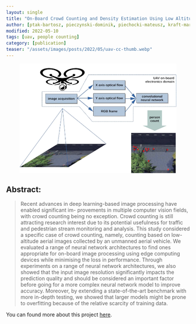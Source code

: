 ```yaml
---
layout: single
title: "On-Board Crowd Counting and Density Estimation Using Low Altitude Unmanned Aerial Vehicles—Looking beyond Beating the Benchmark"
author: [ptak-bartosz, pieczynski-dominik, piechocki-mateusz, kraft-marek]
modified: 2022-05-10
tags: [uav, people counting]
category: [publication]
teaser: "/assets/images/posts/2022/05/uav-cc-thumb.webp"
---
```


<p align="center">
    <img src="/assets/images/posts/2022/05/uav-cc.webp" height="300px" />
</p>

## Abstract:

> Recent advances in deep learning-based image processing have enabled significant im-
provements in multiple computer vision fields, with crowd counting being no exception. Crowd
counting is still attracting research interest due to its potential usefulness for traffic and pedestrian
stream monitoring and analysis. This study considered a specific case of crowd counting, namely,
counting based on low-altitude aerial images collected by an unmanned aerial vehicle. We evaluated
a range of neural network architectures to find ones appropriate for on-board image processing using
edge computing devices while minimising the loss in performance. Through experiments on a range
of neural network architectures, we also showed that the input image resolution significantly impacts
the prediction quality and should be considered an important factor before going for a more complex
neural network model to improve accuracy. Moreover, by extending a state-of-the-art benchmark
with more in-depth testing, we showed that larger models might be prone to overfitting because of
the relative scarcity of training data.

You can found more about this project [here](https://www.mdpi.com/2072-4292/14/10/2288/htm).